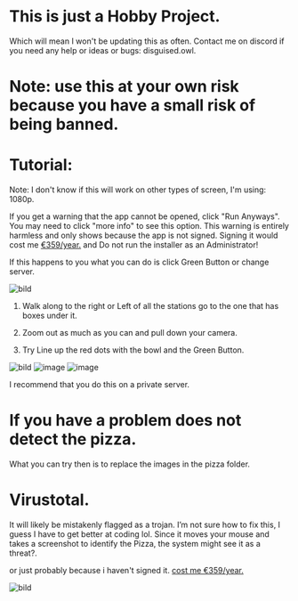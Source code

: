 # This is just a Hobby Project.
Which will mean I won't be updating this as often.
Contact me on discord if you need any help or ideas or bugs: disguised.owl.

# Note: use this at your own risk because you have a small risk of being banned.

# Tutorial:
Note: I don't know if this will work on other types of screen, I'm using: 1080p.

If you get a warning that the app cannot be opened, click "Run Anyways". You may need to click "more info" to see this option.
This warning is entirely harmless and only shows because the app is not signed. Signing it would cost me [€359/year.](https://shop.certum.eu/data-security/code-signing-certificates/certum-ev-code-sigining.html)
and Do not run the installer as an Administrator!

If this happens to you what you can do is click Green Button or change server.

![bild](https://github.com/DisguisedOwI/Pizza-Bakery-Fram-Bot/assets/92737576/2f0c7c75-668a-4821-98f8-84c52d9da324)

1. Walk along to the right or Left of all the stations go to the one that has boxes under it.

2. Zoom out as much as you can and pull down your camera.

3. Try Line up the red dots with the bowl and the Green Button.

![bild](https://github.com/user-attachments/assets/d1390a83-022b-4892-ae17-9cef1d744c62)
![image](https://github.com/user-attachments/assets/f458fb4b-5539-4ec1-b162-582b5168be83)
![image](https://github.com/user-attachments/assets/c65f7e87-97c2-472d-9978-6f9adcf3d67d)


I recommend that you do this on a private server.

# If you have a problem does not detect the pizza.
What you can try then is to replace the images in the pizza folder.

# Virustotal.
It will likely be mistakenly flagged as a trojan.
I’m not sure how to fix this, I guess I have to get better at coding lol.
Since it moves your mouse and takes a screenshot to identify the Pizza, the system might see it as a threat?.

or just probably because i haven't signed it. [cost me €359/year.](https://shop.certum.eu/data-security/code-signing-certificates/certum-ev-code-sigining.html)

![bild](https://github.com/DisguisedOwI/Pizza-Bakery-Fram-Bot/assets/92737576/a543b69d-a17d-4d07-9f8c-fef89087066a)
